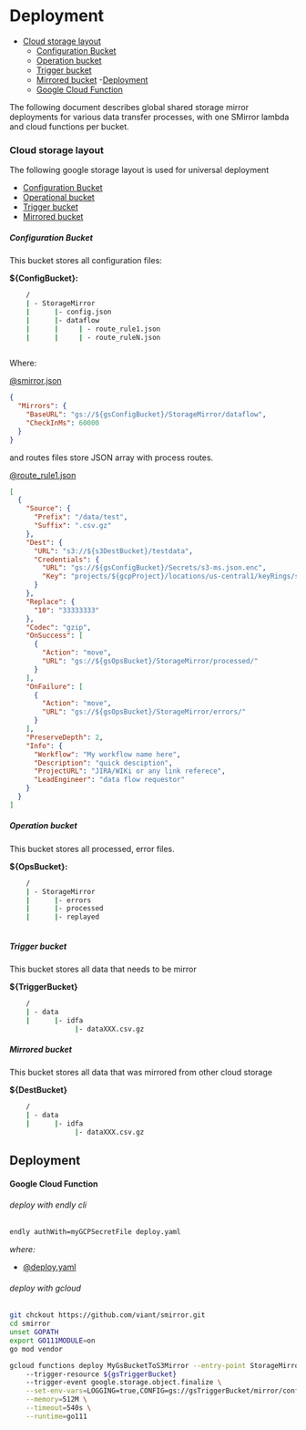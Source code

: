 # Deployment

- [Cloud storage layout](#cloud-storage-layout)
    - [Configuration Bucket](#configuration-bucket)
    - [Operation bucket](#operation-bucket)
    - [Trigger bucket](#trigger-bucket)
    - [Mirrored bucket](#mirrored-bucket)
-[Deployment](#deployment)
    - [Google Cloud Function](#google-cloud-function)

The following document describes global shared storage mirror deployments for various data transfer processes, with one
SMirror lambda and cloud functions per bucket.


### Cloud storage layout

The following google storage layout is used for universal deployment

- [Configuration Bucket](#configuration-bucket)
- [Operational bucket](#operational-bucket)
- [Trigger bucket](#trigger-bucket)
- [Mirrored bucket](#mirrored-bucket)


##### Configuration Bucket

This bucket stores all configuration files:

**${ConfigBucket}:**  

```bash
    /
    | - StorageMirror
    |      |- config.json
    |      |- dataflow
    |      |     | - route_rule1.json
    |      |     | - route_ruleN.json        
        
```            



Where:

[@smirror.json](usage/gcp/config.json)

```json
{
  "Mirrors": {
    "BaseURL": "gs://${gsConfigBucket}/StorageMirror/dataflow",
    "CheckInMs": 60000
  }
}
```

and routes files store JSON array with process routes.

[@route_rule1.json](usage/gcp/route_rule1.json)
```json
[
  {
    "Source": {
      "Prefix": "/data/test",
      "Suffix": ".csv.gz"
    },
    "Dest": {
      "URL": "s3://${s3DestBucket}/testdata",
      "Credentials": {
        "URL": "gs://${gsConfigBucket}/Secrets/s3-ms.json.enc",
        "Key": "projects/${gcpProject}/locations/us-central1/keyRings/storagemirror_ring/cryptoKeys/storagemirror"
      }
    },
    "Replace": {
      "10": "33333333"
    },
    "Codec": "gzip",
    "OnSuccess": [
      {
        "Action": "move",
        "URL": "gs://${gsOpsBucket}/StorageMirror/processed/"
      }
    ],
    "OnFailure": [
      {
        "Action": "move",
        "URL": "gs://${gsOpsBucket}/StorageMirror/errors/"
      }
    ],
    "PreserveDepth": 2,
    "Info": {
      "Workflow": "My workflow name here",
      "Description": "quick desciption",
      "ProjectURL": "JIRA/WIKi or any link referece",
      "LeadEngineer": "data flow requestor"
    }
  }
]
```


##### Operation bucket

This bucket stores all processed, error files. 

**${OpsBucket}:**

```bash
    /
    | - StorageMirror
    |      |- errors
    |      |- processed
    |      |- replayed
       
```            

##### Trigger bucket 

This bucket stores all data that needs to be mirror 

**${TriggerBucket}**



```bash
    /
    | - data
    |      |- idfa
                |- dataXXX.csv.gz 
```    




##### Mirrored bucket 

This bucket stores all data that was mirrored from other cloud storage 

**${DestBucket}**


```bash
    /
    | - data
    |      |- idfa
                |- dataXXX.csv.gz 
```    


## Deployment

#### Google Cloud Function 

###### deploy with endly cli

```bash
endly authWith=myGCPSecretFile deploy.yaml
```
_where:_
- [@deploy.yaml](gcp/deploy.yaml)


###### deploy with gcloud

```bash
git chckout https://github.com/viant/smirror.git
cd smirror
unset GOPATH
export GO111MODULE=on
go mod vendor

gcloud functions deploy MyGsBucketToS3Mirror --entry-point StorageMirror \ 
    --trigger-resource ${gsTriggerBucket} 
    --trigger-event google.storage.object.finalize \
    --set-env-vars=LOGGING=true,CONFIG=gs://gsTriggerBucket/mirror/config/gs.json \
    --memory=512M \
    --timeout=540s \
    --runtime=go111 
```

